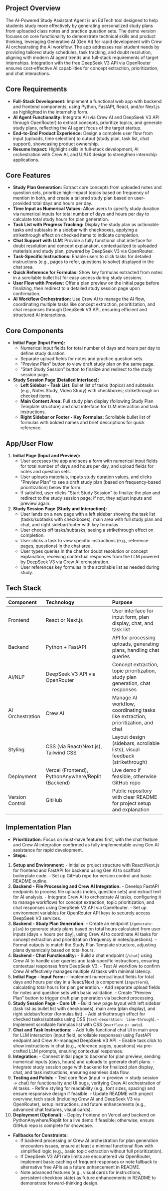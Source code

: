 ## Project Overview

The AI-Powered Study Assistant Agent is an EdTech tool designed to help students study more effectively by generating personalized study plans from uploaded class notes and practice question sets. The demo version focuses on core functionality to demonstrate technical skills and product thinking, leveraging Generative AI (Gen AI) for rapid development with Crew AI orchestrating the AI workflow. The app addresses real student needs by providing tailored study schedules, task tracking, and doubt resolution, aligning with modern AI agent trends and full-stack requirements of target internships. Integration with the free DeepSeek V3 API via OpenRouter ensures cost-effective AI capabilities for concept extraction, prioritization, and chat interactions.

## Core Requirements

- **Full-Stack Development:** Implement a functional web app with backend and frontend components, using Python, FastAPI, React, and/or Next.js as highlighted in the internship form.
- **AI Agent Functionality:** Integrate AI (via Crew AI and DeepSeek V3 API through OpenRouter) to extract concepts, prioritize topics, and generate study plans, reflecting the AI agent focus of the target startup.
- **End-to-End Product Experience:** Design a complete user flow from input (uploads, time selection) to output (study plan, task list, chat support), showcasing product ownership.
- **Resume Impact:** Highlight skills in full-stack development, AI orchestration with Crew AI, and UI/UX design to strengthen internship applications.


## Core Features

- **Study Plan Generation:** Extract core concepts from uploaded notes and question sets, prioritize high-impact topics based on frequency of mention in both, and create a tailored study plan based on user-provided total days and hours per day.
- **Time Input as Numerical Values:** Allow users to specify study duration via numerical inputs for total number of days and hours per day to calculate total study hours for plan generation.
- **Task List with Progress Tracking:** Display the study plan as actionable tasks and subtasks in a sidebar with checkboxes, applying a strikethrough effect on checked items to indicate completion.
- **Chat Support with LLM:** Provide a fully functional chat interface for doubt resolution and concept explanation, contextualized to uploaded materials and study plan, powered by DeepSeek V3 via OpenRouter.
- **Task-Specific Instructions:** Enable users to click tasks for detailed instructions (e.g., pages to refer, questions to solve) displayed in the chat area.
- **Quick Reference for Formulas:** Show key formulas extracted from notes in a scrollable bullet list for easy access during study sessions.
- **User Flow with Preview:** Offer a plan preview on the initial page before finalizing, then redirect to a detailed study session page upon confirmation.
- **AI Workflow Orchestration:** Use Crew AI to manage the AI flow, coordinating multiple tasks like concept extraction, prioritization, and chat responses through DeepSeek V3 API, ensuring efficient and structured AI interactions.


## Core Components

- **Initial Page (Input Form):**
    - Numerical input fields for total number of days and hours per day to define study duration.
    - Separate upload fields for notes and practice question sets.
    - "Preview Plan" button to view draft study plan on the same page.
    - "Start Study Session" button to finalize and redirect to the study session page.
- **Study Session Page (Detailed Interface):**
    - **Left Sidebar - Task List:** Bullet list of tasks (topics) and subtasks (e.g., Notes Study, Video Study) with checkboxes; strikethrough on checked items.
    - **Main Content Area:** Full study plan display (following Study Plan Template structure) and chat interface for LLM interaction and task instructions.
    - **Right Sidebar or Footer - Key Formulas:** Scrollable bullet list of formulas with bolded names and brief descriptions for quick reference.


## App/User Flow

1. **Initial Page (Input and Preview):**
    - User accesses the app and sees a form with numerical input fields for total number of days and hours per day, and upload fields for notes and question sets.
    - User uploads materials, inputs study duration values, and clicks "Preview Plan" to see a draft study plan (based on frequency-based prioritization) below the form.
    - If satisfied, user clicks "Start Study Session" to finalize the plan and redirect to the study session page; if not, they adjust inputs and preview again.
2. **Study Session Page (Study and Interaction):**
    - User lands on a new page with a left sidebar showing the task list (tasks/subtasks with checkboxes), main area with full study plan and chat, and right sidebar/footer with key formulas.
    - User checks off tasks/subtasks, seeing a strikethrough effect on completion.
    - User clicks a task to view specific instructions (e.g., reference pages, questions) in the chat area.
    - User types queries in the chat for doubt resolution or concept explanation, receiving contextual responses from the LLM powered by DeepSeek V3 via Crew AI orchestration.
    - User references key formulas in the scrollable list as needed during study.

## Tech Stack

| Component | Technology | Purpose |
| :-- | :-- | :-- |
| Frontend | React or Next.js | User interface for input form, plan display, chat, and task list |
| Backend | Python + FastAPI | API for processing uploads, generating plans, handling chat queries |
| AI/NLP | DeepSeek V3 API via OpenRouter | Concept extraction, topic prioritization, study plan generation, chat responses |
| AI Orchestration | Crew AI | Manage AI workflow, coordinating tasks like extraction, prioritization, and chat |
| Styling | CSS (via React/Next.js), Tailwind CSS | Layout design (sidebars, scrollable lists), visual feedback (strikethrough) |
| Deployment | Vercel (Frontend), PythonAnywhere/Replit (Backend) | Live demo if feasible, otherwise GitHub repo |
| Version Control | GitHub | Public repository with clear README for project setup and explanation |

## Implementation Plan

- **Prioritization:** Focus on must-have features first, with the chat feature and Crew AI integration confirmed as fully implementable using Gen AI assistance for rapid development.
- **Steps:**

1. **Setup and Environment:**
        - Initialize project structure with React/Next.js for frontend and FastAPI for backend using Gen AI to scaffold boilerplate code.
        - Set up GitHub repo for version control and basic README outline.
2. **Backend - File Processing and Crew AI Integration:**
        - Develop FastAPI endpoints to process file uploads (notes, question sets) and extract text for AI analysis.
        - Integrate Crew AI to orchestrate AI tasks, configuring it to manage workflows for concept extraction, topic prioritization, and chat responses using DeepSeek V3 API via OpenRouter.
        - Set up environment variables for OpenRouter API keys to securely access DeepSeek V3 services.
3. **Backend - Study Plan Generation:**
        - Create an endpoint (`/generate-plan`) to generate study plans based on total hours calculated from user inputs (days × hours per day), using Crew AI to coordinate AI tasks for concept extraction and prioritization (frequency in notes/questions).
        - Format outputs to match the Study Plan Template structure, adjusting plans dynamically based on total hours.
4. **Backend - Chat Functionality:**
        - Build a chat endpoint (`/chat`) using Crew AI to handle user queries and task-specific instructions, ensuring contextual responses from DeepSeek V3.
        - Test AI workflow to confirm Crew AI effectively manages multiple AI tasks with minimal latency.
5. **Initial Page - Input Form:**
        - Implement numerical input fields for total days and hours per day in a React/Next.js component (`InputForm`), calculating total hours for plan generation.
        - Add separate upload fields for notes and question sets with basic validation.
        - Create "Preview Plan" button to trigger draft plan generation via backend processing.
6. **Study Session Page - Core UI:**
        - Build new page layout with left sidebar (task list as bullet list with checkboxes), main area (plan display), and right sidebar/footer (formulas list).
        - Add strikethrough effect for checked tasks/subtasks using CSS (`text-decoration: line-through`).
        - Implement scrollable formulas list with CSS (`overflow-y: auto`).
7. **Chat and Task Instructions:**
        - Add fully functional chat UI in main area for LLM interaction (input field, scrollable responses) using FastAPI endpoint and Crew AI-managed DeepSeek V3 API.
        - Enable task click to show instructions in chat (e.g., reference pages, questions) via pre-crafted LLM prompts, ensuring contextual responses.
8. **Integration:**
        - Connect initial page to backend for plan preview, sending numerical inputs (days, hours) and uploads to generate draft plans.
        - Integrate study session page with backend for finalized plan display, chat, and task instructions, ensuring seamless data flow.
9. **Testing and Polish:**
        - Test core flow (input → preview → study session → chat) for functionality and UI bugs, verifying Crew AI orchestration of AI tasks.
        - Refine styling for readability (e.g., font sizes, spacing) and ensure responsive design if feasible.
        - Update README with project overview, tech stack (including Crew AI and DeepSeek V3 via OpenRouter), setup instructions, and future enhancements (e.g., advanced chat features, visual cards).
10. **Deployment (Optional):**
        - Deploy frontend on Vercel and backend on PythonAnywhere/Replit for a live demo if feasible; otherwise, ensure GitHub repo is complete for showcase.
- **Fallbacks for Constraints:**
    - If backend processing or Crew AI orchestration for plan generation encounters issues, ensure at least a minimal functional flow with simplified logic (e.g., basic topic extraction without full prioritization).
    - If DeepSeek V3 API rate limits are encountered via OpenRouter, implement basic caching of frequent responses or note fallback to alternative free APIs as a future enhancement in README.
    - Note advanced features (e.g., visual cards for instructions, persistent checkbox state) as future enhancements in README to demonstrate forward-thinking design.
